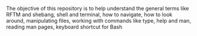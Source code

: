 The objective of this repository is to help understand the general terms like RFTM and shebang, shell and terminal, how to navigate, how to look around, manipulating files, working with commands like type, help and man, reading man pages, keyboard shortcut for Bash
